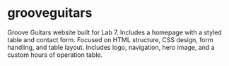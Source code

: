 # grooveguitars
Groove Guitars website built for Lab 7. Includes a homepage with a styled table and contact form. Focused on HTML structure, CSS design, form handling, and table layout. Includes logo, navigation, hero image, and a custom hours of operation table.
